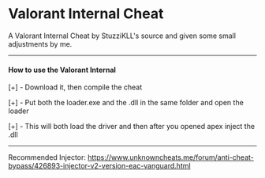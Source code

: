 # Valorant Internal Cheat

A Valorant Internal Cheat by StuzziKLL's source and given some small adjustments by me.

***

#### How to use the Valorant Internal

[+] - Download it, then compile the cheat

[+] - Put both the loader.exe and the .dll in the same folder and open the loader

[+] - This will both load the driver and then after you opened apex inject the .dll

***

Recommended Injector: https://www.unknowncheats.me/forum/anti-cheat-bypass/426893-injector-v2-version-eac-vanguard.html


